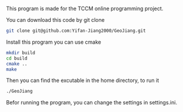 This program is made for the TCCM online programming project.

You can download this code by git clone

```bash
git clone git@github.com:Yifan-Jiang2000/GeoJiang.git
```

Install this program you can use cmake

```bash
mkdir build
cd build
cmake ..
make
```

Then you can find the excutable in the home directory, to run it
```bash
./GeoJiang
```

Befor running the program, you can change the settings in settings.ini.
